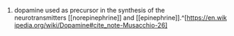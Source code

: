 1. dopamine used as precursor in the synthesis of the neurotransmitters [[norepinephrine]] and [[epinephrine]].^[https://en.wikipedia.org/wiki/Dopamine#cite_note-Musacchio-26]